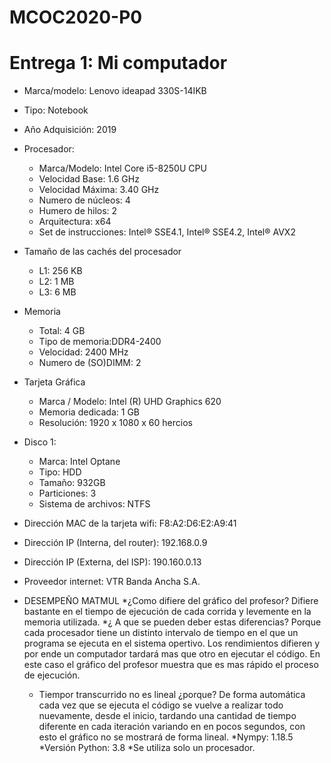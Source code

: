 # MCOC2020-P0
# Entrega 1: Mi computador

* Marca/modelo: Lenovo ideapad 330S-14IKB
* Tipo: Notebook
* Año Adquisición: 2019
* Procesador:
  * Marca/Modelo: Intel Core i5-8250U CPU
  * Velocidad Base: 1.6 GHz
  * Velocidad Máxima: 3.40 GHz
  * Numero de núcleos: 4 
  * Humero de hilos: 2
  * Arquitectura: x64
  * Set de instrucciones: Intel® SSE4.1, Intel® SSE4.2, Intel® AVX2
* Tamaño de las cachés del procesador
  * L1: 256 KB
  * L2: 1 MB
  * L3: 6 MB
* Memoria 
  * Total: 4 GB
  * Tipo de memoria:DDR4-2400
  * Velocidad: 2400 MHz
  * Numero de (SO)DIMM: 2
* Tarjeta Gráfica
  * Marca / Modelo: Intel (R) UHD Graphics 620
  * Memoria dedicada: 1 GB
  * Resolución: 1920 x 1080 x 60 hercios
* Disco 1: 
  * Marca: Intel Optane
  * Tipo: HDD
  * Tamaño: 932GB
  * Particiones: 3
  * Sistema de archivos: NTFS

  
* Dirección MAC de la tarjeta wifi: F8:A2:D6:E2:A9:41 
* Dirección IP (Interna, del router): 192.168.0.9
* Dirección IP (Externa, del ISP): 190.160.0.13
* Proveedor internet: VTR Banda Ancha S.A.


* DESEMPEÑO MATMUL
  *¿Como difiere del gráfico del profesor? Difiere bastante en el tiempo de ejecución de cada corrida y levemente en la memoria utilizada.
  *¿ A que se pueden deber estas diferencias?  Porque cada procesador tiene un distinto intervalo de tiempo en el que un programa se ejecuta en el sistema opertivo. Los rendimientos difieren y por ende un computador tardará mas que otro en ejecutar el código. En este caso el gráfico del profesor muestra que es mas rápido el proceso de ejecución.
  * Tiempor transcurrido no es lineal ¿porque?  De forma automática cada vez que se ejecuta el código se vuelve a realizar todo nuevamente, desde el inicio, tardando una cantidad de tiempo diferente en cada iteración variando en en pocos segundos, con esto el gráfico no se mostrará de forma lineal.
  *Nympy: 1.18.5
  *Versión Python: 3.8
  *Se utiliza solo un procesador. 
